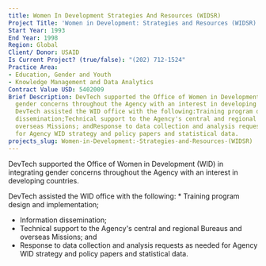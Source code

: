 ```yaml
---
title: Women In Development Strategies And Resources (WIDSR)
Project Title: 'Women in Development: Strategies and Resources (WIDSR)'
Start Year: 1993
End Year: 1998
Region: Global
Client/ Donor: USAID
Is Current Project? (true/false): "(202) 712-1524"
Practice Area:
- Education, Gender and Youth
- Knowledge Management and Data Analytics
Contract Value USD: 5402009
Brief Description: DevTech supported the Office of Women in Development (WID) in integrating
  gender concerns throughout the Agency with an interest in developing countries.
  DevTech assisted the WID office with the following:Training program design and implementation;Information
  dissemination;Technical support to the Agency's central and regional Bureaus and
  overseas Missions; andResponse to data collection and analysis requests as needed
  for Agency WID strategy and policy papers and statistical data.
projects_slug: Women-in-Development:-Strategies-and-Resources-(WIDSR)
---
```


DevTech supported the Office of Women in Development (WID) in integrating gender concerns throughout the Agency with an interest in developing countries. 

DevTech assisted the WID office with the following:     * Training program design and implementation;
* Information dissemination;
* Technical support to the Agency's central and regional Bureaus and overseas Missions; and
* Response to data collection and analysis requests as needed for Agency WID strategy and policy papers and statistical data.